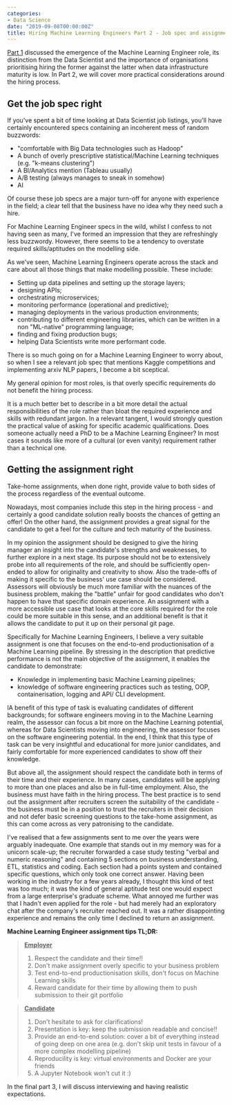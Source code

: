 ```yaml
---
categories:
- Data Science
date: "2019-09-08T00:00:00Z"
title: Hiring Machine Learning Engineers Part 2 - Job spec and assignment
---
```


[Part 1](https://alexiospanos.com/hiring-machine-learning-engineers-part-1/) discussed the emergence of the Machine Learning Engineer role, its distinction from the Data Scientist and the importance of organisations prioritising hiring the former against the latter when data infrastructure maturity is low. In Part 2, we will cover more practical considerations around the hiring process.

## Get the job spec right

If you've spent a bit of time looking at Data Scientist job listings, you'll have certainly encountered specs containing an incoherent mess of random buzzwords:

- "comfortable with Big Data technologies such as Hadoop"
- A bunch of overly prescriptive statistical/Machine Learning techniques (e.g. "k-means clustering")
- A BI/Analytics mention (Tableau usually) 
- A/B testing (always manages to sneak in somehow)
- AI

Of course these job specs are a major turn-off for anyone with experience in the field; a clear tell that the business have no idea why they need such a hire. 

For Machine Learning Engineer specs in the wild, whilst I confess to not having seen as many, I've formed an impression that they are refreshingly less buzzwordy. However, there seems to be a tendency to overstate required skills/aptitudes on the modelling side. 

As we've seen, Machine Learning Engineers operate across the stack and care about all those things that make modelling possible. These include:

- Setting up data pipelines and setting up the storage layers;
- designing APIs;
- orchestrating microservices;
- monitoring performance (operational and predictive);
- managing deployments in the various production environments;
- contributing to different engineering libraries, which can be written in a non "ML-native" programming language;
- finding and fixing production bugs;
- helping Data Scientists write more performant code.

There is so much going on for a Machine Learning Engineer to worry about, so when I see a relevant job spec that mentions Kaggle competitions and implementing arxiv NLP papers, I become a bit sceptical. 

My general opinion for most roles, is that overly specific requirements do not benefit the hiring process.

It is a much better bet to describe in a bit more detail the actual responsibilities of the role rather than bloat the required experience and skills with redundant jargon. In a relevant tangent, I would strongly question the practical value of asking for specific academic qualifications. Does someone actually need a PhD to be a Machine Learning Engineer? In most cases it sounds like more of a cultural (or even vanity) requirement rather than a technical one.

## Getting the assignment right

Take-home assignments, when done right, provide value to both sides of the process regardless of the eventual outcome. 

Nowadays, most companies include this step in the hiring process - and certainly a good candidate solution really boosts the chances of getting an offer! On the other hand, the assignment provides a great signal for the candidate to get a feel for the culture and tech maturity of the business. 

In my opinion the assignment should be designed to give the hiring manager an insight into the candidate's strengths and weaknesses, to further explore in a next stage. Its purpose should not be to extensively probe into all requirements of the role, and should be sufficiently open-ended to allow for originality and creativity to show. Also the trade-offs of making it specific to the business' use case should be considered. Assessors will obviously be much more familiar with the nuances of the business problem, making the "battle" unfair for good candidates who don't happen to have  that specific domain experience. An assignment with a more accessible use case that looks at the core skills required for the role could be more suitable in this sense, and an additional benefit is that it allows the candidate to put it up on their personal git page.

Specifically for Machine Learning Engineers, I believe a very suitable assignment is one that focuses on the end-to-end productionisation of a Machine Learning pipeline.  By stressing in the description that predictive performance is not the main objective of the assignment, it enables the candidate to demonstrate:

- Knowledge in implementing basic Machine Learning pipelines;
- knowledge of software engineering practices such as testing, OOP, containerisation, logging and API/ CLI development.

lA benefit of this type of task is evaluating candidates of different backgrounds; for software engineers moving in to the Machine Learning realm, the assessor can focus a bit more on the Machine Learning potential, whereas for Data Scientists moving into engineering, the assessor focuses on the software engineering potential. In the end, I think that this type of task can be very insightful and educational for more junior candidates, and fairly comfortable for more experienced candidates to show off their knowledge. 

But above all, the assignment should respect the candidate both in terms of their time and their experience. In many cases, candidates will be applying to more than one places and also be in full-time employment. Also, the business must have faith in the hiring process. The best practice is to send out the assignment after recruiters screen the suitability of the candidate - the business must be in a position to trust the recruiters in their decision and not defer basic screening questions to the take-home assignment, as this can come across as very patronising to the candidate.

I've realised that a few assignments sent to me over the years were arguably inadequate. One example that stands out in my memory was for a unicorn scale-up; the recruiter forwarded a case study testing "verbal and numeric reasoning" and containing 5 sections on business understanding, ETL, statistics and coding. Each section had a points system and contained specific questions, which only took one correct answer. Having been working in the industry for a few years already, I thought this kind of test was too much; it was the kind of general aptitude test one would expect from a large enterprise's graduate scheme. What annoyed me further was that I hadn't even applied for the role - but had merely had an exploratory chat after the company's recruiter reached out. It was a rather disappointing experience and remains the only time I declined to return an assignment. 

**Machine Learning Engineer assignment tips TL;DR:**

>  **<u>Employer</u>**
>
> 1. Respect the candidate and their time!!
>2. Don't make assignment overly specific to your business problem
> 3. Test end-to-end productionisation skills, don't focus on Machine Learning skills
> 4. Reward candidate for their time by allowing them to push submission to their git portfolio





> **<u>Candidate</u>**
>
> 1. Don't hesitate to ask for clarifications!
> 2. Presentation is key: keep the submission readable and concise!!
> 3. Provide an end-to-end solution: cover a bit of everything instead of going deep on one area (e.g. don't skip unit tests in favour of a more complex modelling pipeline)
> 4. Reproducility is key: virtual environments and Docker are your friends
> 5. A Jupyter Notebook won't cut it :)



In the final part 3, I will discuss interviewing and having realistic expectations.